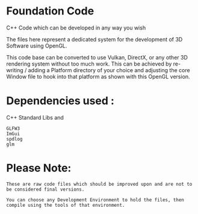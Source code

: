 # Foundation Code

C++ Code which can be developed in any way you wish

The files here represent a dedicated system for the development of 3D Software using OpenGL.

This code base can be converted to use Vulkan, DirectX, or any other 3D rendering system without too much work.  This can be achieved by re-writing / adding a Platform directory of your choice and adjusting the core Window file to hook into that platform as shown with this OpenGL version.



# Dependencies used :

C++ Standard Libs and

    GLFW3
    ImGui
    spdlog
    glm

# Please Note:

    These are raw code files which should be improved upon and are not to be considered final versions.
      
    You can choose any Development Environment to hold the files, then compile using the tools of that environment.
